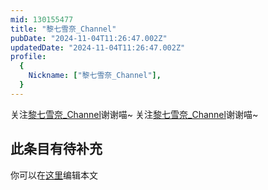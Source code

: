 ```yaml
---
mid: 130155477
title: "黎七雪奈_Channel"
pubDate: "2024-11-04T11:26:47.002Z"
updatedDate: "2024-11-04T11:26:47.002Z"
profile:
  {
    Nickname: ["黎七雪奈_Channel"],
  }
---
```


关注[黎七雪奈_Channel](https://space.bilibili.com/130155477)谢谢喵~ 关注[黎七雪奈_Channel](https://space.bilibili.com/130155477)谢谢喵~

## 此条目有待补充
你可以在[这里](https://github.com/Yuhanawa/VTuber.ICU-Content/edit/master/v/黎七雪奈_Channel/index.md)编辑本文
